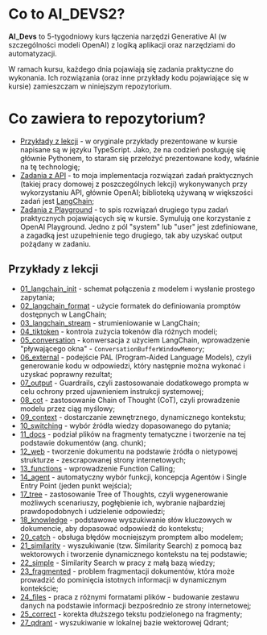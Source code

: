 # Co to AI_DEVS2?
<b>AI_Devs</b> to 5-tygodniowy kurs łączenia narzędzi Generative AI (w szczególności modeli OpenAI) z logiką aplikacji oraz narzędziami do automatyzacji.

W ramach kursu, każdego dnia pojawiają się zadania praktyczne do wykonania. Ich rozwiązania (oraz inne przykłady kodu pojawiające się w kursie) zamieszczam w niniejszym repozytorium.

# Co zawiera to repozytorium?
- <a href="https://github.com/justynka10/AI_DEV2/tree/main/Przyk%C5%82ady%20z%20lekcji">Przykłady z lekcji</a> - w oryginale przykłady prezentowane w kursie napisane są w języku TypeScript. Jako, że na codzień posługuję się głównie Pythonem, to staram się przełożyć prezentowane kody, właśnie na tę technologię;
- <a href="https://github.com/justynka10/AI_DEV2/tree/main/Zadania%20z%20API">Zadania z API</a> - to moja implementacja rozwiązań zadań praktycznych (takiej pracy domowej z poszczególnych lekcji) wykonywanych przy wykorzystaniu API, głównie OpenAI; biblioteką używaną w większości zadań jest <a href="https://python.langchain.com/docs/get_started/introduction">LangChain</a>;
- <a href="https://github.com/justynka10/AI_DEV2/tree/main/Zadania%20z%20Playground">Zadania z Playground</a> - to spis rozwiązań drugiego typu zadań praktycznych pojawiających się w kursie. Symulują one korzystanie z OpenAI Playground. Jedno z pól "system" lub "user" jest zdefiniowane, a zagadką jest uzupełnienie tego drugiego, tak aby uzyskać output pożądany w zadaniu.

## Przykłady z lekcji
- <a href="https://github.com/justynka10/AI_DEV2/blob/main/Przyk%C5%82ady%20z%20lekcji/01_langchain_init_(C01L04).ipynb">01_langchain_init</a> - schemat połączenia z modelem i wysłanie prostego zapytania;
- <a href="https://github.com/justynka10/AI_DEV2/blob/main/Przyk%C5%82ady%20z%20lekcji/02_langchain_format_(C01L04).ipynb">02_langchain_format</a> - użycie formatek do definiowania promptów dostępnych w LangChain;
- <a href="https://github.com/justynka10/AI_DEV2/blob/main/Przyk%C5%82ady%20z%20lekcji/03_langchain_stream_(C01L04).ipynb">03_langchain_stream</a> - strumieniowanie w LangChain;
- <a href="https://github.com/justynka10/AI_DEV2/blob/main/Przyk%C5%82ady%20z%20lekcji/04_tiktoken_(C01L04).ipynb">04_tiktoken</a> - kontrola zużycia tokenów dla różnych modeli;
- <a href="https://github.com/justynka10/AI_DEV2/blob/main/Przyk%C5%82ady%20z%20lekcji/05_conversation_(C01L04).ipynb">05_conversation</a> - konwersacja z użyciem LangChain, wprowadzenie "pływającego okna" - `ConversationBufferWindowMemory`;
- <a href="https://github.com/justynka10/AI_DEV2/blob/main/Przyk%C5%82ady%20z%20lekcji/06_external_(C01L05).ipynb">06_external</a> - podejście PAL (Program-Aided Language Models), czyli generowanie kodu w odpowiedzi, który następnie można wykonać i uzyskać poprawny rezultat;
- <a href="https://github.com/justynka10/AI_DEV2/blob/main/Przyk%C5%82ady%20z%20lekcji/07_output_(C01L05).ipynb">07_output</a> - Guardrails, czyli zastosowanaie dodatkowego prompta w celu ochrony przed ujawnieniem instrukcji systemowej;
- <a href="https://github.com/justynka10/AI_DEV2/blob/main/Przyk%C5%82ady%20z%20lekcji/08_cot_(C01L05).ipynb">08_cot</a> - zastosowanie Chain of Thought (CoT), czyli prowadzenie modelu przez ciąg myślowy;
- <a href="https://github.com/justynka10/AI_DEV2/tree/main/Przyk%C5%82ady%20z%20lekcji/09_context_(C02L02)">09_context</a> - dostarczanie zewnętrznego, dynamicznego kontekstu;
- <a href="https://github.com/justynka10/AI_DEV2/tree/main/Przyk%C5%82ady%20z%20lekcji/10_switching_(C02L02)">10_switching</a> - wybór źródła wiedzy dopasowanego do pytania;
- <a href="https://github.com/justynka10/AI_DEV2/tree/main/Przyk%C5%82ady%20z%20lekcji/11_docs_(C02L02)">11_docs</a> - podział plików na fragmenty tematyczne i tworzenie na tej podstawie dokumentów (ang. chunk);
- <a href="https://github.com/justynka10/AI_DEV2/tree/main/Przyk%C5%82ady%20z%20lekcji/12_web_(C02L02)">12_web</a> - tworzenie dokumentu na podstawie żródła o nietypowej strukturze - zescrapowanej strony internetowych;
- <a href="https://github.com/justynka10/AI_DEV2/blob/main/Przyk%C5%82ady%20z%20lekcji/13_functions_(C02L05).ipynb">13_functions</a> - wprowadzenie Function Calling;
- <a href="https://github.com/justynka10/AI_DEV2/blob/main/Przyk%C5%82ady%20z%20lekcji/14_agent_(C02L05).ipynb">14_agent</a> - automatyczny wybór funkcji, koncepcja Agentów i Single Entry Point (jeden punkt wejścia);
- <a href="https://github.com/justynka10/AI_DEV2/tree/main/Przyk%C5%82ady%20z%20lekcji/17_tree_(C03L01)">17_tree</a> - zastosowanie Tree of Thoughts, czyli wygenerowanie możliwych scenariuszy, pogłębienie ich, wybranie najbardziej prawdopodobnych i udzielenie odpowiedzi;
- <a href="https://github.com/justynka10/AI_DEV2/tree/main/Przyk%C5%82ady%20z%20lekcji/18_knowledge_(C03L01)">18_knowledge</a> - podstawowe wyszukiwanie słów kluczowych w dokumencie, aby dopasować odpowiedź do kontekstu;
- <a href="https://github.com/justynka10/AI_DEV2/blob/main/Przyk%C5%82ady%20z%20lekcji/20_catch_(C03L02).ipynb">20_catch</a> - obsługa błędów mocniejszym promptem albo modelem;
- <a href="https://github.com/justynka10/AI_DEV2/blob/main/Przyk%C5%82ady%20z%20lekcji/21_similarity_(C03L03)">21_similarity</a> - wyszukiwanie (tzw. Similarity Search) z pomocą baz wektorowych i tworzenie dynamicznego kontekstu na tej podstawie;
- <a href="https://github.com/justynka10/AI_DEV2/blob/main/Przyk%C5%82ady%20z%20lekcji/22_simple_(C03L03).ipynb">22_simple</a> - Similarity Search w pracy z małą bazą wiedzy;
- <a href="https://github.com/justynka10/AI_DEV2/blob/main/Przyk%C5%82ady%20z%20lekcji/23_fragmented_(C03L03).ipynb">23_fragmented</a> - problem fragmentacji dokumentów, która może prowadzić do pominięcia istotnych informacji w dynamicznym kontekście;
- <a href="https://github.com/justynka10/AI_DEV2/blob/main/Przyk%C5%82ady%20z%20lekcji/24_files_(C03L03)">24_files</a> - praca z różnymi formatami plików - budowanie zestawu danych na podstawie informacji bezpośrednio ze strony internetowej;
- <a href="https://github.com/justynka10/AI_DEV2/blob/main/Przyk%C5%82ady%20z%20lekcji/25_correct_(C03L04)">25_correct</a> - korekta dłuższego tekstu podzielonego na fragmenty;
- [27_qdrant](https://github.com/justynka10/AI_DEV2/blob/main/Przyk%C5%82ady%20z%20lekcji/27_qdrant_(C03L04)) - wyszukiwanie w lokalnej bazie wektorowej Qdrant;